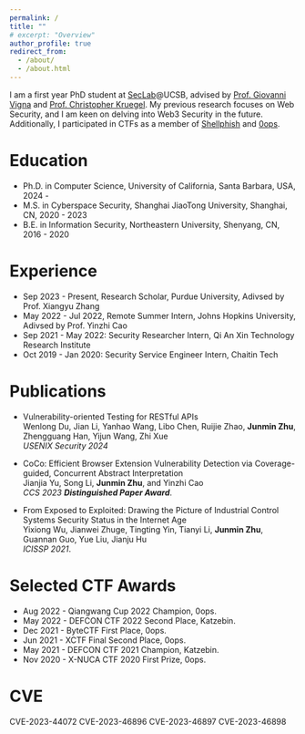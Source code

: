 ```yaml
---
permalink: /
title: ""
# excerpt: "Overview"
author_profile: true
redirect_from:
  - /about/
  - /about.html
---
```


I am a first year PhD student at [SecLab](https://seclab.cs.ucsb.edu/members/)@UCSB, advised by [Prof. Giovanni Vigna](https://sites.cs.ucsb.edu/~vigna/) and [Prof. Christopher Kruegel](https://sites.cs.ucsb.edu/~chris/). My previous research focuses on Web Security, and I am keen on delving into Web3 Security in the future. Additionally, I participated in CTFs as a member of [Shellphish](https://shellphish.net/) and [0ops](https://0ops.sjtu.cn/).

# Education
* Ph.D. in Computer Science, University of California, Santa Barbara, USA, 2024 -
* M.S. in Cyberspace Security, Shanghai JiaoTong University, Shanghai, CN, 2020 - 2023
* B.E. in Information Security, Northeastern University, Shenyang, CN, 2016 - 2020

# Experience

* Sep 2023 - Present, Research Scholar, Purdue University, Adivsed by Prof. Xiangyu Zhang
* May 2022 - Jul 2022, Remote Summer Intern, Johns Hopkins University, Adivsed by Prof. Yinzhi Cao
* Sep 2021 - May 2022:  Security Researcher Intern, Qi An Xin Technology Research Institute
* Oct 2019 - Jan 2020: Security Service Engineer Intern, Chaitin Tech


# Publications

* Vulnerability-oriented Testing for RESTful APIs<br>
Wenlong Du, Jian Li, Yanhao Wang, Libo Chen, Ruijie Zhao, <b>Junmin Zhu</b>, Zhengguang Han, Yijun Wang, Zhi Xue<br>
<i>USENIX Security 2024</i>

* CoCo: Efficient Browser Extension Vulnerability Detection via Coverage-guided, Concurrent Abstract Interpretation<br>
Jianjia Yu, Song Li, <b>Junmin Zhu</b>, and Yinzhi Cao<br>
<i>CCS 2023 <b>Distinguished Paper Award</b></i>.

* From Exposed to Exploited: Drawing the Picture of Industrial Control Systems Security Status in the Internet Age<br>
Yixiong Wu, Jianwei Zhuge, Tingting Yin, Tianyi Li, <b>Junmin Zhu</b>, Guannan Guo, Yue Liu, Jianju Hu<br>
<i>ICISSP 2021</i>.



# Selected CTF Awards

* Aug 2022 - Qiangwang Cup 2022 Champion, 0ops.
* May 2022 - DEFCON CTF 2022 Second Place, Katzebin.
* Dec 2021 - ByteCTF First Place, 0ops.
* Jun 2021 - XCTF Final Second Place, 0ops.
* May 2021 - DEFCON CTF 2021 Champion, Katzebin.
* Nov 2020 - X-NUCA CTF 2020 First Prize, 0ops.


# CVE

CVE-2023-44072
CVE-2023-46896
CVE-2023-46897
CVE-2023-46898